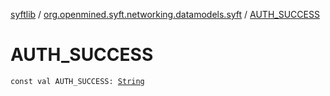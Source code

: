 [syftlib](../index.md) / [org.openmined.syft.networking.datamodels.syft](index.md) / [AUTH_SUCCESS](./-a-u-t-h_-s-u-c-c-e-s-s.md)

# AUTH_SUCCESS

`const val AUTH_SUCCESS: `[`String`](https://kotlinlang.org/api/latest/jvm/stdlib/kotlin/-string/index.html)